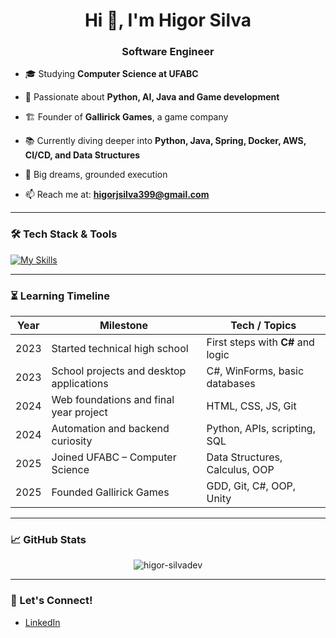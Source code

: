 <h1 align="center">Hi 👋, I'm Higor Silva</h1>
<h3 align="center">Software Engineer</h3>
 
- 🎓 Studying **Computer Science at UFABC**  
- 🚀 Passionate about **Python, AI, Java and Game development**  
- 🏗️ Founder of **Gallirick Games**, a game company  
- 📚 Currently diving deeper into **Python, Java, Spring, Docker, AWS, CI/CD, and Data Structures**  
- 🎯 Big dreams, grounded execution  

- 📫 Reach me at: **higorjsilva399@gmail.com**


---

### 🛠️ Tech Stack & Tools

[![My Skills](https://skillicons.dev/icons?i=aws,python,java,c#,unity,spring,cs,git,docker)](https://skillicons.dev)

---

### ⏳ Learning Timeline

| Year | Milestone                                   | Tech / Topics                        |
|------|---------------------------------------------|--------------------------------------|
| 2023 | Started technical high school               | First steps with **C#** and logic    |
| 2023 | School projects and desktop applications    | C#, WinForms, basic databases        |
| 2024 | Web foundations and final year project      | HTML, CSS, JS, Git                   |
| 2024 | Automation and backend curiosity            | Python, APIs, scripting, SQL         |
| 2025 | Joined UFABC – Computer Science             | Data Structures, Calculus, OOP       |
| 2025 | Founded Gallirick Games                     | GDD, Git, C#, OOP, Unity             |

---

### 📈 GitHub Stats

<p align="center">
  <img src="https://github-readme-stats.vercel.app/api?username=higor-silvadev&show_icons=true&theme=default" alt="higor-silvadev" />
</p>

---

### 🔗 Let's Connect!

- [LinkedIn](https://www.linkedin.com/in/higor-silvadev) 
